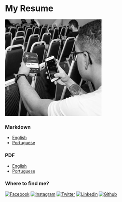 # My Resume #

[![Banner](assets/profile.jpeg)](http://felipetrova.github.io/)

### Markdown ###
* [English](https://github.com/felipetrova/cv/blob/master/dist/cv/felipetrova-en.md)
* [Portuguese](https://github.com/felipetrova/cv/blob/master/dist/cv/felipetrova.md)

### PDF ###
* [English](https://github.com/felipetrova/cv/blob/master/dist/cv/felipetrova-en.pdf)
* [Portuguese](https://github.com/felipetrova/cv/blob/master/dist/cv/felipetrova.pdf)

### Where to find me? ###
[![Facebook](https://icongr.am/material/facebook.svg)](https://web.facebook.com/frtrova)
[![Instagram](https://icongr.am/material/instagram.svg)](https://www.instagram.com/felipetrova/)
[![Twitter](https://icongr.am/material/twitter.svg)](https://twitter.com/felipetrova)
[![Linkedin](https://icongr.am/material/linkedin.svg)](https://www.linkedin.com/in/felipetrova/detail/recent-activity/)
[![Github](https://icongr.am/material/github.svg)](https://github.com/felipetrova)